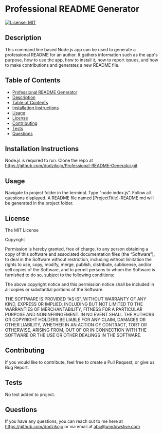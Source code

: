 # Professional README Generator

[![License: MIT](https://img.shields.io/badge/License-MIT-yellow.svg)](https://opensource.org/licenses/MIT)

## Description
This command line based Node.js app can be used to generate a professional README for an author. It gathers information such as the app's purpose, how to use the app, how to install it, how to report issues, and how to make contributions and generates a new README file.

## Table of Contents
- [Professional README Generator](#professional-readme-generator)
- [Description](#description)
- [Table of Contents](#table-of-contents)
- [Installation Instructions](#installation-instructions)
- [Usage](#usage)
- [License](#license)
- [Contributing](#contributing)
- [Tests](#tests)
- [Questions](#questions)

## Installation Instructions
Node.js is required to run. Clone the repo at https://github.com/dodzikojo/Professional-README-Generator.git

## Usage
Navigate to project folder in the terminal. Type "node index.js". Follow all questions displayed. A README file named [ProjectTitle]-README.md will be generated in the project folder.

## License
The MIT License

Copyright

Permission is hereby granted, free of charge, to any person obtaining a copy of this software and associated documentation files (the “Software”), to deal in the Software without restriction, including without limitation the rights to use, copy, modify, merge, publish, distribute, sublicense, and/or sell copies of the Software, and to permit persons to whom the Software is furnished to do so, subject to the following conditions:

The above copyright notice and this permission notice shall be included in all copies or substantial portions of the Software.

THE SOFTWARE IS PROVIDED “AS IS”, WITHOUT WARRANTY OF ANY KIND, EXPRESS OR IMPLIED, INCLUDING BUT NOT LIMITED TO THE WARRANTIES OF MERCHANTABILITY, FITNESS FOR A PARTICULAR PURPOSE AND NONINFRINGEMENT. IN NO EVENT SHALL THE AUTHORS OR COPYRIGHT HOLDERS BE LIABLE FOR ANY CLAIM, DAMAGES OR OTHER LIABILITY, WHETHER IN AN ACTION OF CONTRACT, TORT OR OTHERWISE, ARISING FROM, OUT OF OR IN CONNECTION WITH THE SOFTWARE OR THE USE OR OTHER DEALINGS IN THE SOFTWARE.
            

## Contributing
If you would like to contribute, feel free to create a Pull Request, or give us Bug Report.

## Tests
No test added to project.

## Questions
If you have any questions, you can reach out to me here at https://github.com/dodzikojo or via email at abc@windowslive.com
